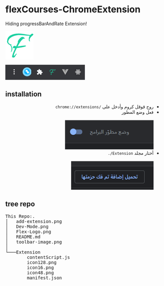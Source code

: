 # flexCourses-ChromeExtension

Hiding progressBarAndRate Extension!

![logo](https://github.com/X7md/flexCourses-ChromeExtension/blob/main/Flex-Logo.png?raw=true)

![Extensions Toolbar](https://github.com/X7md/flexCourses-ChromeExtension/blob/main/toolbar-image.png?raw=true)
## installation

<div dir="rtl">
  <ul>
    <li>روح قوقل كروم وأدخل على <code dir="ltr">chrome://extensions/</code></li> 
    <li>فعل وضع المطور 
    <br/>
    <br/>
    <img src="https://github.com/X7md/flexCourses-ChromeExtension/blob/main/Dev-Mode.png?raw=true">
    </li>
    <li>أختار مجلد <code dir="ltr">./Extension</code>
    <br/>
    <br/>
    <img src="https://github.com/X7md/flexCourses-ChromeExtension/blob/main/add-extension.png?raw=true">
    </li>
  </ul>
</div>

## tree repo
<div>
<pre>
This Repo:.
│   add-extension.png
│   Dev-Mode.png
│   Flex-Logo.png
│   README.md
│   toolbar-image.png
│
└───Extension
        contentScript.js
        icon128.png
        icon16.png
        icon48.png
        manifest.json
</pre>
</div>